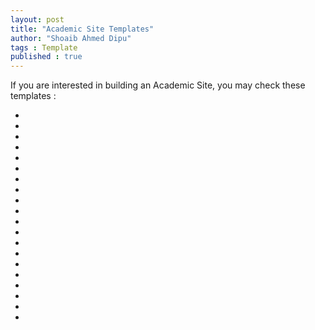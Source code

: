 ```yaml
---
layout: post
title: "Academic Site Templates"
author: "Shoaib Ahmed Dipu"
tags : Template
published : true
---
```


If you are interested in building an Academic Site, you may check these templates : 

<ul>

<li> <https://github.com/jonbarron/website> </li>

<li> <https://startbootstrap.com/theme/resume> </li>

<li> <https://themes.gohugo.io/academic> </li>

<li> <https://github.com/hydecorp/hydejack> </li>

<li> <https://github.com/ojroques/hugo-researcher> </li>

<li> <https://github.com/alshedivat/al-folio> </li>

<li> <http://jemdoc.jaboc.net> </li>

<li> <https://github.com/techfolios/template> </li>

<li> <https://github.com/cowboysmall-tools/hugo-devresume-theme> </li>

<li> <https://github.com/hadisinaee/avicenna> </li>

<li> <https://github.com/naro143/hugo-coder-portfolio> </li>

<li> <https://github.com/domoritz/domoritz.github.io> </li>

<li> <https://github.com/jpkli/jpkli.github.io> </li>

<li> <https://github.com/arvind/arvind.github.io> </li>

<li> <https://github.com/abhshkdz/abhshkdz.github.io> </li>

<li> <https://github.com/holtzy/Homepage> </li>

<li> <https://github.com/aoleson/aoleson.github.io> </li>

<li> <https://github.com/safinahali/safinahali.github.io> </li>

<li> <https://github.com/dev10110/dev10110.github.io> </li>

<li> <https://github.com/hemangsk/Gravity> </li>

</ul>

